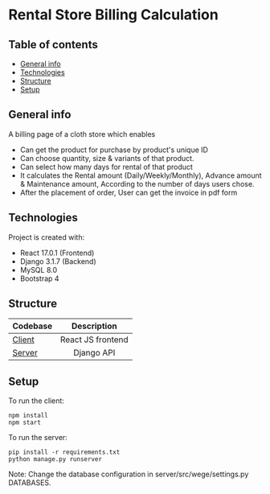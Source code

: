 # Rental Store Billing Calculation 

## Table of contents
* [General info](#general-info)
* [Technologies](#technologies)
* [Structure](#structure)
* [Setup](#setup)

## General info
A billing page of a cloth store which enables 
* Can get the product for purchase by product's unique ID
* Can choose quantity, size & variants of that product.
* Can select how many days for rental of that product
* It calculates the Rental amount (Daily/Weekly/Monthly), Advance amount & Maintenance amount, According to the number of days users chose.
* After the placement of order, User can get the invoice in pdf form
	
## Technologies
Project is created with:
* React 17.0.1 (Frontend)
* Django 3.1.7 (Backend)
* MySQL 8.0
* Bootstrap 4 

## Structure

| Codebase             |      Description      |
| :------------------- | :-------------------: |
| [Client](client)       |      React JS frontend      |
| [Server](server) |     Django API      |

## Setup
To run the client:
```
npm install
npm start
```
To run the server:
```
pip install -r requirements.txt
python manage.py runserver
```
Note: Change the database configuration in server/src/wege/settings.py  DATABASES.



